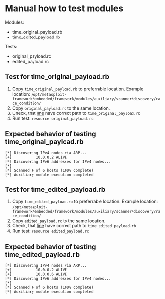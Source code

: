 # Manual how to test modules

Modules:
  * time_original_payload.rb
  * time_edited_payload.rb
 
Tests:
  *  original_payload.rc
  *  edited_payload.rc

## Test for time_original_payload.rb
   1. Copy ```time_original_payload.rb``` to preferrable location. Example location: ```/opt/metasploit-framework/embedded/framework/modules/auxiliary/scanner/discovery/race_condition/```
   2. Copy ```original_payload.rc``` to the same location.
   3. Check, that [line](https://github.com/gremwell/metasploit-framework/blob/issues_template/tests/race_condition_issue/original_payload.rc#L1) have correct path to ```time_original_payload.rb```
   4. Run test: ```resource original_payload.rc```

## Expected behavior of testing time_original_payload.rb
```
[*] Discovering IPv4 nodes via ARP...
[+]           10.0.0.2 ALIVE
[*] Discovering IPv6 addresses for IPv4 nodes...
[*] 
[*] Scanned 6 of 6 hosts (100% complete)
[*] Auxiliary module execution completed
```

## Test for time_edited_payload.rb
   1. Copy ```time_edited_payload.rb``` to preferrable location. Example location: ```/opt/metasploit-framework/embedded/framework/modules/auxiliary/scanner/discovery/race_condition/```
   2. Copy ```edited_payload.rc``` to the same location.
   3. Check, that [line](https://github.com/gremwell/metasploit-framework/blob/issues_template/tests/race_condition_issue/edited_payload.rc#L1) have correct path to ```time_edited_payload.rb```
   4. Run test: ```resource edited_payload.rc```
 
## Expected behavior of testing time_edited_payload.rb
```
[*] Discovering IPv4 nodes via ARP...
[+]           10.0.0.2 ALIVE
[+]           10.0.0.6 ALIVE
[*] Discovering IPv6 addresses for IPv4 nodes...
[*] 
[*] Scanned 6 of 6 hosts (100% complete)
[*] Auxiliary module execution completed
```
